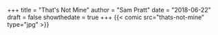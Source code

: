 +++
title = "That's Not Mine"
author = "Sam Pratt"
date = "2018-06-22"
draft = false
showthedate = true
+++
{{< comic src="thats-not-mine" type="jpg" >}}